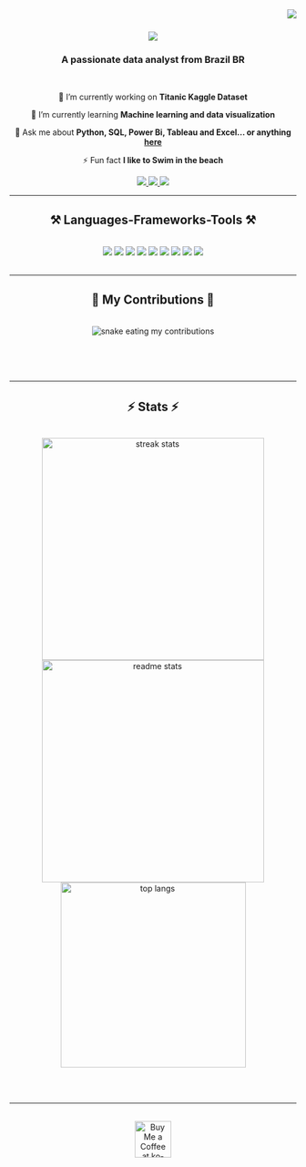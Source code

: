 <img align="right" src="https://visitor-badge.laobi.icu/badge?page_id=Pedrofdorini.Pedrofdorini" />

<h1 align="center">
    <img src="https://readme-typing-svg.herokuapp.com/?font=Righteous&size=35&center=true&vCenter=true&width=500&height=70&duration=4000&lines=Hi+There!+👋;+I'm+Pedro+Falavinha!;" />
</h1>

<h3 align="center">A passionate data analyst from Brazil BR</h3>

<br/>

<div align="center">
 
 🔭 I’m currently working on **Titanic Kaggle Dataset**
 
 🌱 I’m currently learning **Machine learning and data visualization**

💬 Ask me about **Python, SQL, Power Bi, Tableau and Excel... or anything [here](https://github.com/Pedrofdorini/Pedrofdorini/issues/1)**

⚡ Fun fact **I like to Swim in the beach**

 </div>
 
<div align="center"> 
  <a href="mailto:pedrofdorini@gmail.com">
    <img src="https://img.shields.io/badge/Gmail-333333?style=for-the-badge&logo=gmail&logoColor=red" />
  </a>
  <a href="https://www.linkedin.com/in/pedro-falavinha-dorini-40a79224a" target="_blank">
    <img src="https://img.shields.io/badge/LinkedIn-0077B5?style=for-the-badge&logo=linkedin&logoColor=white" target="_blank" />
  </a>
  <a href="https://salesp07.github.io" target="_blank">
     <img src="https://img.shields.io/badge/Portfolio-FF5722?style=for-the-badge&logo=todoist&logoColor=white" target="_blank" /> <!-- sqlite, safari, google-chrome are other good icon options -->
  </a>
</div>

 <hr/>
 
<h2 align="center">⚒️ Languages-Frameworks-Tools ⚒️</h2>
<br/>
<div align="center">
    <img src="https://img.icons8.com/color/48/000000/python.png"/>
    <img src="https://img.icons8.com/color/48/000000/power-bi.png"/>
    <img src="https://img.icons8.com/color/48/000000/tableau-software.png"/>
    <img src="https://img.icons8.com/color/48/000000/microsoft-sql-server.png"/>
    <img src="https://img.icons8.com/color/48/000000/microsoft-excel-2019.png"/>
    <img src="https://img.icons8.com/color/48/000000/pandas.png"/>
    <img src="https://img.icons8.com/color/48/000000/git.png"/>
    <img src="https://img.icons8.com/fluent/48/000000/github.png"/>
    <img src="https://img.icons8.com/color/48/000000/visual-studio-code-2019.png"/>
</div>

<br/>
<hr/>

<div align="center">
  <h2>🐍 My Contributions 🐍</h2>
  <br>
  <img alt="snake eating my contributions" src="https://raw.githubusercontent.com/Pedrofdorini/Pedrofdorini/output/github-contribution-grid-snake.svg" />
  
  <br/><br/><br/>
</div>

<hr/>

<h2 align="center">⚡ Stats ⚡</h2>
<br>
<div align=center>
  <img width=390 src="https://github-readme-streak-stats-PedroFdorini.vercel.app/?user=PedroFdorini&count_private=true&theme=react&border_radius=10" alt="streak stats"/>
  <img width=390 src="https://github-readme-stats-PedroFdorini.vercel.app/api?username=PedroFdorini&count_private=true&show_icons=true&theme=react&rank_icon=github&border_radius=10" alt="readme stats" />
  <br/>
  <img width=325 align="center" src="https://github-readme-stats-PedroFdorini.vercel.app/api/top-langs/?username=PedroFdorini&hide=HTML&langs_count=8&layout=compact&theme=react&border_radius=10&size_weight=0.5&count_weight=0.5&exclude_repo=github-readme-stats" alt="top langs" />
</div>

<br/><br/>

<hr/>

<br/>

<div align="center">
<a href='https://ko-fi.com/V7V4RAK9C' target='_blank'><img height='64' style='border:0px;height:64px;' src='https://storage.ko-fi.com/cdn/kofi1.png?v=3' border='0' alt='Buy Me a Coffee at ko-fi.com' /></a>
</div>

<br/>
